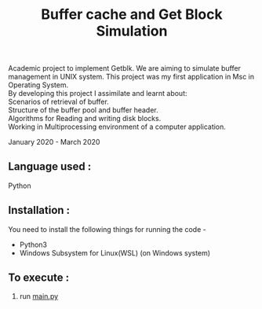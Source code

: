 <center><h1> Buffer cache and Get Block Simulation </h1></center>

<br>

Academic project to implement Getblk. We are aiming to simulate buffer management in UNIX system. This project was my first application in Msc in Operating System.<br>
            By developing this project I assimilate and learnt about:
          <br>Scenarios of retrieval of buffer.
          <br>Structure of the buffer pool and buffer header.
          <br>Algorithms for Reading and writing disk blocks.
          <br>Working in Multiprocessing environment of a computer application.</p>
           January 2020 - March 2020  

## Language used : 

 Python

## Installation :
You need to install the following things for running the code -
- Python3
- Windows Subsystem for Linux(WSL) (on Windows system)

## To execute :
1. run [main.py](main.py) 

